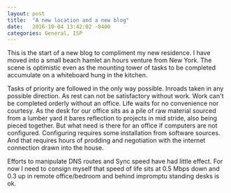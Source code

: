 ```yaml
---
layout: post
title:  "A new location and a new blog"
date:   2016-10-04 13:42:02 -0400
categories: General, ISP
---
```


This is the start of a new blog to compliment my new residence. I have moved into a small beach hamlet an hours venture from New York. The scene is optimistic even as the mounting tower of tasks to be completed accumulate on a whiteboard hung in the kitchen.

Tasks of priority are followed in the only way possible. Inroads taken in any possible direction. As rest can not be satisfactory without work. Work can't be completed orderly without an office. Life waits for no convenience nor courtesy. As the desk for our office sits as a pile of raw material sourced from a lumber yard it bares reflection to projects in mid stride, also being pieced together. But what need is there for an office if computers are not configured. Configuring requires some installation from software sources. And that requires hours of prodding and negotiation with the internet connection drawn into the house.

Efforts to manipulate DNS routes and Sync speed have had little effect. For now I need to consign myself that speed of life sits at 0.5 Mbps down and 0.3 up in remote office/bedroom and behind impromptu standing desks is ok.
